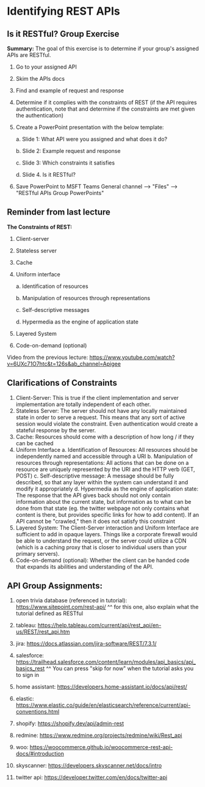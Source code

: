 # Identifying REST APIs 

## Is it RESTful? Group Exercise
**Summary:** The goal of this exercise is to determine if your group's assigned APIs are RESTful. 

1. Go to your assigned API
2. Skim the APIs docs
3. Find and example of request and response
4. Determine if it complies with the constraints of REST (if the API requires authentication, note that and determine if the constraints are met given the authentication)
5. Create a PowerPoint presentation with the below template: 
	  
	  a. Slide 1: What API were you assigned and what does it do?
	  
	  b. Slide 2: Example request and response
	  
	  c. Slide 3: Which constraints it satisfies
	  
	  d. Slide 4. Is it RESTful?
6. Save PowerPoint to MSFT Teams General channel --> "Files" -->  "RESTful APIs Group PowerPoints"


## Reminder from last lecture
**The Constraints of REST:**
1. Client-server
2. Stateless server
3. Cache
4. Uniform interface

	a. Identification of resources
	
	b. Manipulation of resources through representations
	
	c. Self-descriptive messages
	
	d. Hypermedia as the engine of application state
5. Layered System
6. Code-on-demand (optional)

Video from the previous lecture: https://www.youtube.com/watch?v=6UXc71O7htc&t=126s&ab_channel=Apigee  

## Clarifications of Constraints
1. Client-Server: This is true if the client implementation and server implementation are totally independent of each other.
2. Stateless Server: The server should not have any locally maintained state in order to serve a request. This means that any sort of active session would violate the constraint. Even authentication would create a stateful response by the server.
3. Cache: Resources should come with a description of how long / if they can be cached
4. Uniform Interface
	a. Identification of Resources: All resources should be independently named and accessible through a URI
	b. Manipulation of resources through representations: All actions that can be done on a resource are uniquely represented by the URI and the HTTP verb (GET, POST)
	c. Self-descriptive message: A message should be fully described, so that any layer within the system can understand it and modify it appropriately
	d. Hypermedia as the engine of application state: The response that the API gives back should not only contain information about the current state, but information as to what can be done from that state (eg. the twitter webpage not only contains what content is there, but provides specific links for how to add content). If an API cannot be "crawled," then it does not satisfy this constraint
5. Layered System: The Client-Server interaction and Uniform Interface are sufficient to add in opaque layers. Things like a corporate firewall would be able to understand the request, or the server could utilize a CDN (which is a caching proxy that is closer to individual users than your primary servers).
6. Code-on-demand (optional): Whether the client can be handed code that expands its abilities and understanding of the API.

## API Group Assignments:
1. open trivia database (referenced in tutorial): https://www.sitepoint.com/rest-api/
^^ for this one, also explain what the tutorial defined as RESTful

2. tableau: https://help.tableau.com/current/api/rest_api/en-us/REST/rest_api.htm

3. jira: https://docs.atlassian.com/jira-software/REST/7.3.1/

4. salesforce: https://trailhead.salesforce.com/content/learn/modules/api_basics/api_basics_rest
^^ You can press "skip for now" when the tutorial asks you to sign in

5. home assistant: https://developers.home-assistant.io/docs/api/rest/

6. elastic: https://www.elastic.co/guide/en/elasticsearch/reference/current/api-conventions.html

7. shopify: https://shopify.dev/api/admin-rest

8. redmine: https://www.redmine.org/projects/redmine/wiki/Rest_api

9. woo: https://woocommerce.github.io/woocommerce-rest-api-docs/#introduction

10. skyscanner: https://developers.skyscanner.net/docs/intro

11. twitter api: https://developer.twitter.com/en/docs/twitter-api
